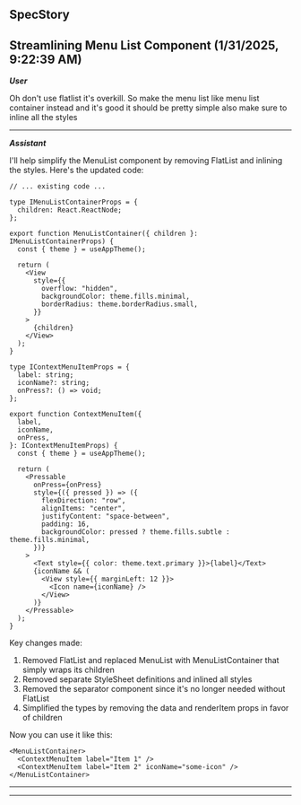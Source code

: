 ## SpecStory

## Streamlining Menu List Component (1/31/2025, 9:22:39 AM)

_**User**_

Oh don't use flatlist it's overkill. So make the menu list like menu list container instead and it's good it should be pretty simple also make sure to inline all the styles 

---

_**Assistant**_

I'll help simplify the MenuList component by removing FlatList and inlining the styles. Here's the updated code:

```typescript:design-system/dropdown-menu/dropdown-menu-custom.tsx
// ... existing code ...

type IMenuListContainerProps = {
  children: React.ReactNode;
};

export function MenuListContainer({ children }: IMenuListContainerProps) {
  const { theme } = useAppTheme();

  return (
    <View
      style={{
        overflow: "hidden",
        backgroundColor: theme.fills.minimal,
        borderRadius: theme.borderRadius.small,
      }}
    >
      {children}
    </View>
  );
}

type IContextMenuItemProps = {
  label: string;
  iconName?: string;
  onPress?: () => void;
};

export function ContextMenuItem({
  label,
  iconName,
  onPress,
}: IContextMenuItemProps) {
  const { theme } = useAppTheme();

  return (
    <Pressable
      onPress={onPress}
      style={({ pressed }) => ({
        flexDirection: "row",
        alignItems: "center",
        justifyContent: "space-between",
        padding: 16,
        backgroundColor: pressed ? theme.fills.subtle : theme.fills.minimal,
      })}
    >
      <Text style={{ color: theme.text.primary }}>{label}</Text>
      {iconName && (
        <View style={{ marginLeft: 12 }}>
          <Icon name={iconName} />
        </View>
      )}
    </Pressable>
  );
}
```

Key changes made:
1. Removed FlatList and replaced MenuList with MenuListContainer that simply wraps its children
2. Removed separate StyleSheet definitions and inlined all styles
3. Removed the separator component since it's no longer needed without FlatList
4. Simplified the types by removing the data and renderItem props in favor of children

Now you can use it like this:
```tsx
<MenuListContainer>
  <ContextMenuItem label="Item 1" />
  <ContextMenuItem label="Item 2" iconName="some-icon" />
</MenuListContainer>
```

---



---

